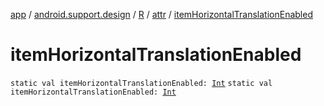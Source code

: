[app](../../../index.md) / [android.support.design](../../index.md) / [R](../index.md) / [attr](index.md) / [itemHorizontalTranslationEnabled](./item-horizontal-translation-enabled.md)

# itemHorizontalTranslationEnabled

`static val itemHorizontalTranslationEnabled: `[`Int`](https://kotlinlang.org/api/latest/jvm/stdlib/kotlin/-int/index.html)
`static val itemHorizontalTranslationEnabled: `[`Int`](https://kotlinlang.org/api/latest/jvm/stdlib/kotlin/-int/index.html)